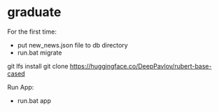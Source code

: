 # graduate

For the first time:
- put new_news.json file to db directory
- run.bat migrate

git lfs install
git clone https://huggingface.co/DeepPavlov/rubert-base-cased

Run App:
- run.bat app